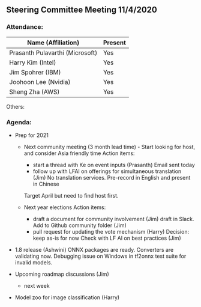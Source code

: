 ## Steering Committee Meeting 11/4/2020

### Attendance:

| Name (Affiliation)              | Present  |
| ------------------------------- | -------- |
| Prasanth Pulavarthi (Microsoft) | Yes      |
| Harry Kim (Intel)               | Yes      |
| Jim Spohrer (IBM)               | Yes      |
| Joohoon Lee (Nvidia)            | Yes      |
| Sheng Zha (AWS)                 | Yes      |

Others: 

### Agenda:

* Prep for 2021
  * Next community meeting (3 month lead time) - Start looking for host, and consider Asia friendly time
    Action items:
    - start a thread with Ke on event inputs (Prasanth)
    Email sent today
    - follow up with LFAI on offerings for simultaneous translation (Jim)
    No translation services. Pre-record in English and present in Chinese
    
    Target April but need to find host first.
    
  * Next year elections
    Action items:
    - draft a document for community involvement (Jim)
    draft in Slack. Add to Github community folder (Jim)
    - pull request for updating the vote mechanism (Harry)
    Decision: keep as-is for now
    Check with LF AI on best practices (Jim)

* 1.8 release (Ashwini)
ONNX packages are ready. Converters are validating now.
Debugging issue on Windows in tf2onnx test suite for invalid models.


* Upcoming roadmap discussions (Jim)
  * next week

* Model zoo for image classification (Harry)

